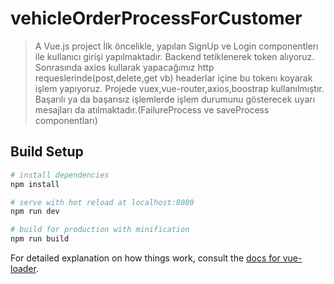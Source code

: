 # vehicleOrderProcessForCustomer

> A Vue.js project
> İlk öncelikle, yapılan SignUp ve Login componentlerı ile kullanıcı girişi yapılmaktadır. Backend tetiklenerek token alıyoruz.
> Sonrasında axios kullarak yapacağımız http requeslerinde(post,delete,get vb) headerlar içine bu tokenı koyarak işlem yapıyoruz.
> Projede vuex,vue-router,axios,boostrap kullanılmıştır.
> Başarılı ya da başarısız işlemlerde işlem durumunu gösterecek uyarı mesajları da atılmaktadır.(FailureProcess ve saveProcess componentları)

## Build Setup

``` bash
# install dependencies
npm install

# serve with hot reload at localhost:8080
npm run dev

# build for production with minification
npm run build
```

For detailed explanation on how things work, consult the [docs for vue-loader](http://vuejs.github.io/vue-loader).
